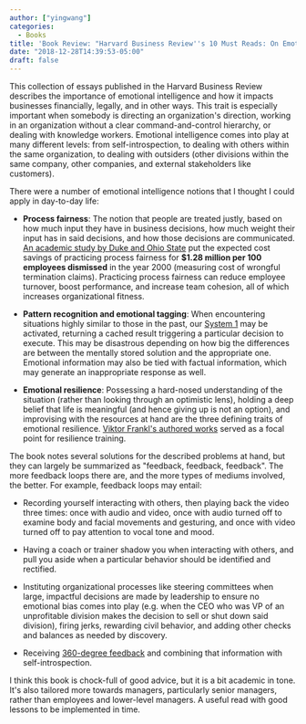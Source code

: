 ```yaml
---
author: ["yingwang"]
categories:
  - Books
title: 'Book Review: "Harvard Business Review''s 10 Must Reads: On Emotional Intelligence"'
date: "2018-12-28T14:39:53-05:00"
draft: false
---
```


This collection of essays published in the Harvard Business Review describes the
importance of emotional intelligence and how it impacts businesses financially,
legally, and in other ways. This trait is especially important when somebody is
directing an organization's direction, working in an organization without a
clear command-and-control hierarchy, or dealing with knowledge workers.
Emotional intelligence comes into play at many different levels: from
self-introspection, to dealing with others within the same organization, to
dealing with outsiders (other divisions within the same company, other
companies, and external stakeholders like customers).

There were a number of emotional intelligence notions that I thought I could
apply in day-to-day life:

- **Process fairness**: The notion that people are treated justly, based on
  how much input they have in business decisions, how much weight their input
  has in said decisions, and how those decisions are communicated. [An
  academic study by Duke and Ohio
  State](https://www.jstor.org/stable/2667109?seq=1#page_scan_tab_contents)
  put the expected cost savings of practicing process fairness for **$1.28
  million per 100 employees dismissed** in the year 2000 (measuring cost of
  wrongful termination claims). Practicing process fairness can reduce
  employee turnover, boost performance, and increase team cohesion, all of
  which increases organizational fitness.

- **Pattern recognition and emotional tagging**: When encountering situations
  highly similar to those in the past, our [System
  1](/posts/2018/08/19/thinking_fast_and_slow/) may be activated, returning a
  cached result triggering a particular decision to execute. This may be
  disastrous depending on how big the differences are between the mentally
  stored solution and the appropriate one. Emotional information may also be
  tied with factual information, which may generate an inappropriate response
  as well.

- **Emotional resilience**: Possessing a hard-nosed understanding of the
  situation (rather than looking through an optimistic lens), holding a deep
  belief that life is meaningful (and hence giving up is not an option), and
  improvising with the resources at hand are the three defining traits of
  emotional resilience. [Viktor Frankl's authored
  works](/posts/2018/11/24/mans_search_for_meaning/) served as a focal point
  for resilience training.

The book notes several solutions for the described problems at hand, but they
can largely be summarized as "feedback, feedback, feedback". The more feedback
loops there are, and the more types of mediums involved, the better. For
example, feedback loops may entail:

- Recording yourself interacting with others, then playing back the video
  three times: once with audio and video, once with audio turned off to
  examine body and facial movements and gesturing, and once with video turned
  off to pay attention to vocal tone and mood.

- Having a coach or trainer shadow you when interacting with others, and pull
  you aside when a particular behavior should be identified and rectified.

- Instituting organizational processes like steering committees when large,
  impactful decisions are made by leadership to ensure no emotional bias comes
  into play (e.g. when the CEO who was VP of an unprofitable division makes
  the decision to sell or shut down said division), firing jerks, rewarding
  civil behavior, and adding other checks and balances as needed by discovery.

- Receiving [360-degree
  feedback](https://en.wikipedia.org/wiki/360-degree_feedback) and combining
  that information with self-introspection.

I think this book is chock-full of good advice, but it is a bit academic in
tone. It's also tailored more towards managers, particularly senior managers,
rather than employees and lower-level managers. A useful read with good lessons
to be implemented in time.
